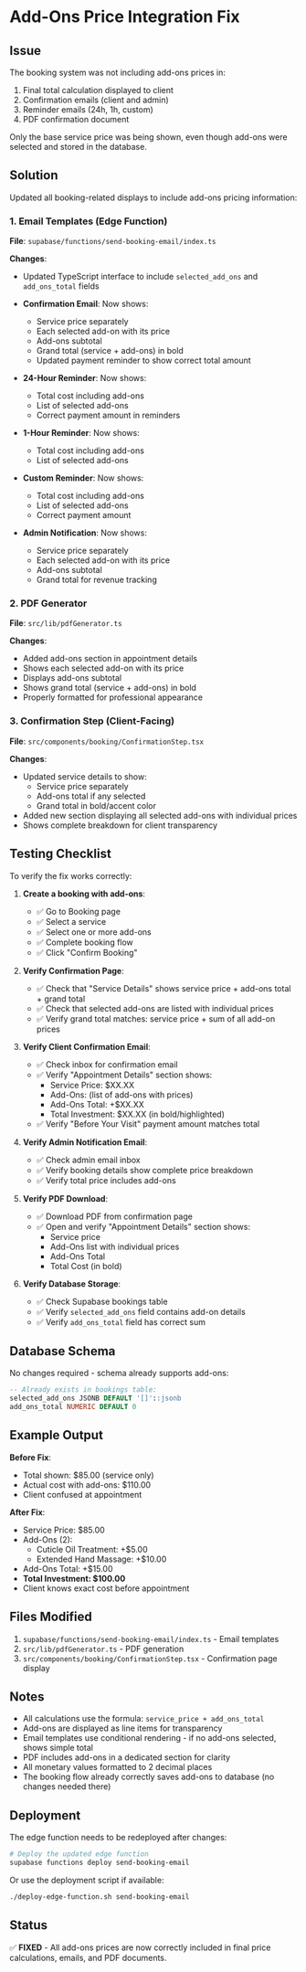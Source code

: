 # Add-Ons Price Integration Fix

## Issue
The booking system was not including add-ons prices in:
1. Final total calculation displayed to client
2. Confirmation emails (client and admin)
3. Reminder emails (24h, 1h, custom)
4. PDF confirmation document

Only the base service price was being shown, even though add-ons were selected and stored in the database.

## Solution
Updated all booking-related displays to include add-ons pricing information:

### 1. Email Templates (Edge Function)
**File**: `supabase/functions/send-booking-email/index.ts`

**Changes**:
- Updated TypeScript interface to include `selected_add_ons` and `add_ons_total` fields
- **Confirmation Email**: Now shows:
  - Service price separately
  - Each selected add-on with its price
  - Add-ons subtotal
  - Grand total (service + add-ons) in bold
  - Updated payment reminder to show correct total amount
  
- **24-Hour Reminder**: Now shows:
  - Total cost including add-ons
  - List of selected add-ons
  - Correct payment amount in reminders
  
- **1-Hour Reminder**: Now shows:
  - Total cost including add-ons
  - List of selected add-ons
  
- **Custom Reminder**: Now shows:
  - Total cost including add-ons
  - List of selected add-ons
  - Correct payment amount
  
- **Admin Notification**: Now shows:
  - Service price separately
  - Each selected add-on with its price
  - Add-ons subtotal
  - Grand total for revenue tracking

### 2. PDF Generator
**File**: `src/lib/pdfGenerator.ts`

**Changes**:
- Added add-ons section in appointment details
- Shows each selected add-on with its price
- Displays add-ons subtotal
- Shows grand total (service + add-ons) in bold
- Properly formatted for professional appearance

### 3. Confirmation Step (Client-Facing)
**File**: `src/components/booking/ConfirmationStep.tsx`

**Changes**:
- Updated service details to show:
  - Service price separately
  - Add-ons total if any selected
  - Grand total in bold/accent color
- Added new section displaying all selected add-ons with individual prices
- Shows complete breakdown for client transparency

## Testing Checklist

To verify the fix works correctly:

1. **Create a booking with add-ons**:
   - ✅ Go to Booking page
   - ✅ Select a service
   - ✅ Select one or more add-ons
   - ✅ Complete booking flow
   - ✅ Click "Confirm Booking"

2. **Verify Confirmation Page**:
   - ✅ Check that "Service Details" shows service price + add-ons total + grand total
   - ✅ Check that selected add-ons are listed with individual prices
   - ✅ Verify grand total matches: service price + sum of all add-on prices

3. **Verify Client Confirmation Email**:
   - ✅ Check inbox for confirmation email
   - ✅ Verify "Appointment Details" section shows:
     - Service Price: $XX.XX
     - Add-Ons: (list of add-ons with prices)
     - Add-Ons Total: +$XX.XX
     - Total Investment: $XX.XX (in bold/highlighted)
   - ✅ Verify "Before Your Visit" payment amount matches total

4. **Verify Admin Notification Email**:
   - ✅ Check admin email inbox
   - ✅ Verify booking details show complete price breakdown
   - ✅ Verify total price includes add-ons

5. **Verify PDF Download**:
   - ✅ Download PDF from confirmation page
   - ✅ Open and verify "Appointment Details" section shows:
     - Service price
     - Add-Ons list with individual prices
     - Add-Ons Total
     - Total Cost (in bold)

6. **Verify Database Storage**:
   - ✅ Check Supabase bookings table
   - ✅ Verify `selected_add_ons` field contains add-on details
   - ✅ Verify `add_ons_total` field has correct sum

## Database Schema
No changes required - schema already supports add-ons:
```sql
-- Already exists in bookings table:
selected_add_ons JSONB DEFAULT '[]'::jsonb
add_ons_total NUMERIC DEFAULT 0
```

## Example Output

**Before Fix**:
- Total shown: $85.00 (service only)
- Actual cost with add-ons: $110.00
- Client confused at appointment

**After Fix**:
- Service Price: $85.00
- Add-Ons (2):
  - Cuticle Oil Treatment: +$5.00
  - Extended Hand Massage: +$10.00
- Add-Ons Total: +$15.00
- **Total Investment: $100.00**
- Client knows exact cost before appointment

## Files Modified

1. `supabase/functions/send-booking-email/index.ts` - Email templates
2. `src/lib/pdfGenerator.ts` - PDF generation
3. `src/components/booking/ConfirmationStep.tsx` - Confirmation page display

## Notes

- All calculations use the formula: `service_price + add_ons_total`
- Add-ons are displayed as line items for transparency
- Email templates use conditional rendering - if no add-ons selected, shows simple total
- PDF includes add-ons in a dedicated section for clarity
- All monetary values formatted to 2 decimal places
- The booking flow already correctly saves add-ons to database (no changes needed there)

## Deployment

The edge function needs to be redeployed after changes:

```bash
# Deploy the updated edge function
supabase functions deploy send-booking-email
```

Or use the deployment script if available:
```bash
./deploy-edge-function.sh send-booking-email
```

## Status
✅ **FIXED** - All add-ons prices are now correctly included in final price calculations, emails, and PDF documents.
